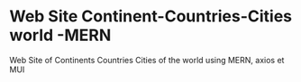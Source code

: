 # Web Site Continent-Countries-Cities world -MERN
 Web Site of  Continents  Countries Cities of the world using MERN, axios et MUI
